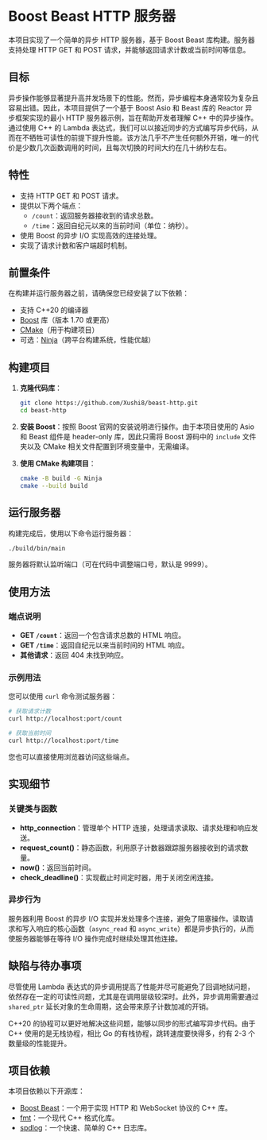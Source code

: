
# Boost Beast HTTP 服务器

本项目实现了一个简单的异步 HTTP 服务器，基于 Boost Beast 库构建。服务器支持处理 HTTP GET 和 POST 请求，并能够返回请求计数或当前时间等信息。

## 目标

异步操作能够显著提升高并发场景下的性能。然而，异步编程本身通常较为复杂且容易出错。因此，本项目提供了一个基于 Boost Asio 和 Beast 库的 Reactor 异步框架实现的最小 HTTP 服务器示例，旨在帮助开发者理解 C++ 中的异步操作。通过使用 C++ 的 Lambda 表达式，我们可以以接近同步的方式编写异步代码，从而在不牺牲可读性的前提下提升性能。该方法几乎不产生任何额外开销，唯一的代价是少数几次函数调用的时间，且每次切换的时间大约在几十纳秒左右。

## 特性

- 支持 HTTP GET 和 POST 请求。
- 提供以下两个端点：
  - `/count`：返回服务器接收到的请求总数。
  - `/time`：返回自纪元以来的当前时间（单位：纳秒）。
- 使用 Boost 的异步 I/O 实现高效的连接处理。
- 实现了请求计数和客户端超时机制。

## 前置条件

在构建并运行服务器之前，请确保您已经安装了以下依赖：

- 支持 C++20 的编译器
- [Boost](https://www.boost.org/) 库（版本 1.70 或更高）
- [CMake](https://cmake.org/)（用于构建项目）
- 可选：[Ninja](https://ninja-build.org/)（跨平台构建系统，性能优越）

## 构建项目

1. **克隆代码库**：

   ```bash
   git clone https://github.com/Xushi8/beast-http.git
   cd beast-http
   ```

2. **安装 Boost**：按照 Boost 官网的安装说明进行操作。由于本项目使用的 Asio 和 Beast 组件是 header-only 库，因此只需将 Boost 源码中的 `include` 文件夹以及 CMake 相关文件配置到环境变量中，无需编译。

3. **使用 CMake 构建项目**：

   ```bash
   cmake -B build -G Ninja
   cmake --build build
   ```

## 运行服务器

构建完成后，使用以下命令运行服务器：

```bash
./build/bin/main
```

服务器将默认监听端口（可在代码中调整端口号，默认是 9999）。

## 使用方法

### 端点说明

- **GET `/count`**：返回一个包含请求总数的 HTML 响应。
- **GET `/time`**：返回自纪元以来当前时间的 HTML 响应。
- **其他请求**：返回 404 未找到响应。

### 示例用法

您可以使用 `curl` 命令测试服务器：

```bash
# 获取请求计数
curl http://localhost:port/count

# 获取当前时间
curl http://localhost:port/time
```

您也可以直接使用浏览器访问这些端点。

## 实现细节

### 关键类与函数

- **http_connection**：管理单个 HTTP 连接，处理请求读取、请求处理和响应发送。
- **request_count()**：静态函数，利用原子计数器跟踪服务器接收到的请求数量。
- **now()**：返回当前时间。
- **check_deadline()**：实现截止时间定时器，用于关闭空闲连接。

### 异步行为

服务器利用 Boost 的异步 I/O 实现并发处理多个连接，避免了阻塞操作。读取请求和写入响应的核心函数（`async_read` 和 `async_write`）都是异步执行的，从而使服务器能够在等待 I/O 操作完成时继续处理其他连接。

## 缺陷与待办事项

尽管使用 Lambda 表达式的异步调用提高了性能并尽可能避免了回调地狱问题，依然存在一定的可读性问题，尤其是在调用层级较深时。此外，异步调用需要通过 `shared_ptr` 延长对象的生命周期，这会带来原子计数加减的开销。

C++20 的协程可以更好地解决这些问题，能够以同步的形式编写异步代码。由于 C++ 使用的是无栈协程，相比 Go 的有栈协程，跳转速度要快得多，约有 2-3 个数量级的性能提升。

## 项目依赖

本项目依赖以下开源库：

- [Boost Beast](https://www.boost.org/doc/libs/release/libs/beast/doc/html/index.html)：一个用于实现 HTTP 和 WebSocket 协议的 C++ 库。
- [fmt](https://fmt.dev/latest/index.html)：一个现代 C++ 格式化库。
- [spdlog](https://github.com/gabime/spdlog)：一个快速、简单的 C++ 日志库。